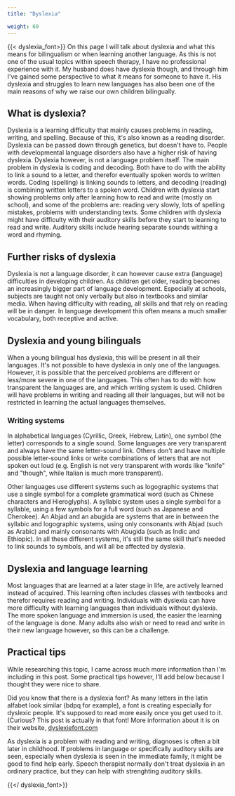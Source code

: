 ```yaml
---
title: "Dyslexia"

weight: 60
---
```


{{< dyslexia_font>}}
On this page I will talk about dyslexia and what this means for bilingualism or when learning another language. As this is not one of the usual topics within speech therapy, I have no professional experience with it. My husband does have dyslexia though, and through him I've gained some perspective to what it means for someone to have it. His dyslexia and struggles to learn new languages has also been one of the main reasons of why we raise our own children bilingually.

## What is dyslexia?

Dyslexia is a learning difficulty that mainly causes problems in reading, writing, and spelling. Because of this, it's also known as a reading disorder. Dyslexia can be passed down through genetics, but doesn't have to. People with developmental language disorders also have a higher risk of having dyslexia. Dyslexia however, is not a language problem itself. The main problem in dyslexia is coding and decoding. Both have to do with the ability to link a sound to a letter, and therefor eventually spoken words to written words. Coding (spelling) is linking sounds to letters, and decoding (reading) is combining written letters to a spoken word. Children with dyslexia start showing problems only after learning how to read and write (mostly on school), and some of the problems are: reading very slowly, lots of spelling mistakes, problems with understanding texts. Some children with dyslexia might have difficulty with their auditory skills before they start to learning to read and write. Auditory skills include hearing separate sounds withing a word and rhyming.

## Further risks of dyslexia

Dyslexia is not a language disorder, it can however cause extra (language) difficulties in developing children. As children get older, reading becomes an increasingly bigger part of language development. Especially at schools, subjects are taught not only verbally but also in textbooks and similar media. When having difficulty with reading, all skills and that rely on reading will be in danger. In language development this often means a much smaller vocabulary, both receptive and active.

## Dyslexia and young bilinguals

When a young bilingual has dyslexia, this will be present in all their languages. It's not possible to have dyslexia in only one of the languages. However, it is possible that the perceived problems are different or less/more severe in one of the languages. This often has to do with how transparent the languages are, and which writing system is used. Children will have problems in writing and reading all their languages, but will not be restricted in learning the actual languages themselves.

### Writing systems

In alphabetical languages (Cyrillic, Greek, Hebrew, Latin), one symbol (the letter) corresponds to a single sound. Some languages are very transparent and always have the same letter-sound link. Others don't and have multiple possible letter-sound links or write combinations of letters that are not spoken out loud (e.g. English is not very transparent with words like "knife" and "though", while Italian is much more transparent).

Other languages use different systems such as logographic systems that use a single symbol for a complete grammatical word (such as Chinese characters and Hieroglyphs). A syllabic system uses a single symbol for a syllable, using a few symbols for a full word (such as Japanese and Cherokee). An Abjad and an abugida are systems that are in between the syllabic and logographic systems, using only consonants with Abjad (such as Arabic) and mainly consonants with Abugida (such as Indic and Ethiopic). In all these different systems, it's still the same skill that's needed to link sounds to symbols, and will all be affected by dyslexia.

## Dyslexia and language learning

Most languages that are learned at a later stage in life, are actively learned instead of acquired. This learning often includes classes with textbooks and therefor requires reading and writing. Individuals with dyslexia can have more difficulty with learning languages than individuals without dyslexia. The more spoken language and immersion is used, the easier the learning of the language is done. Many adults also wish or need to read and write in their new language however, so this can be a challenge.


## Practical tips

While researching this topic, I came across much more information than I'm including in this post. Some practical tips however, I'll add below because I thought they were nice to share.

Did you know that there is a dyslexia font? As many letters in the latin alfabet look similar (bdpq for example), a font is creating especially for dyslexic people. It's supposed to read more easily once you get used to it. (Curious? This post is actually in that font! More information about it is on their website, [dyslexiefont.com](https://www.dyslexiefont.com/) 

As dyslexia is a problem with reading and writing, diagnoses is often a bit later in childhood. If problems in language or specifically auditory skills are seen, especially when dyslexia is seen in the immediate family, it might be good to find help early. Speech therapist normally don't treat dyslexia in an ordinary practice, but they can help with strenghting auditory skills.


{{</ dyslexia_font>}}
